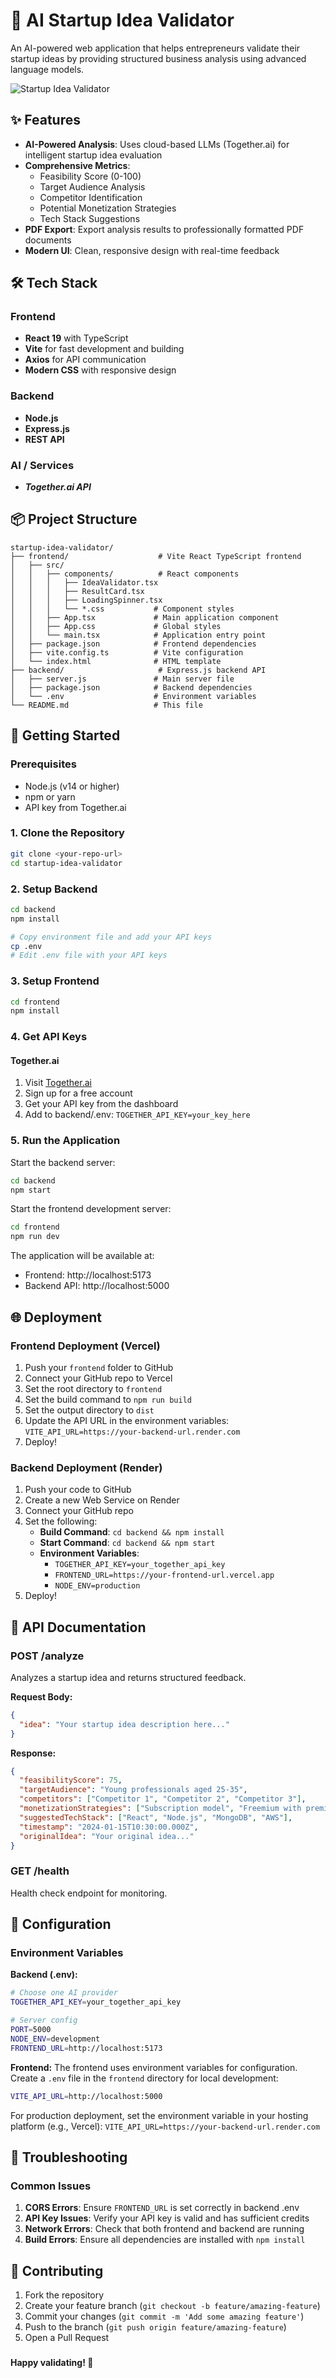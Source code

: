 # 🚀 AI Startup Idea Validator

An AI-powered web application that helps entrepreneurs validate their startup ideas by providing structured business analysis using advanced language models.

![Startup Idea Validator](https://iili.io/Fs6fiTg.png)

## ✨ Features

- **AI-Powered Analysis**: Uses cloud-based LLMs (Together.ai) for intelligent startup idea evaluation
- **Comprehensive Metrics**: 
  - Feasibility Score (0-100)
  - Target Audience Analysis
  - Competitor Identification
  - Potential Monetization Strategies
  - Tech Stack Suggestions
- **PDF Export**: Export analysis results to professionally formatted PDF documents
- **Modern UI**: Clean, responsive design with real-time feedback

## 🛠️ Tech Stack

### Frontend
- **React 19** with TypeScript
- **Vite** for fast development and building
- **Axios** for API communication
- **Modern CSS** with responsive design

### Backend
- **Node.js**
- **Express.js**
- **REST API**

### AI / Services
- ***Together.ai API***

## 📦 Project Structure

```
startup-idea-validator/
├── frontend/                    # Vite React TypeScript frontend
│   ├── src/
│   │   ├── components/          # React components
│   │   │   ├── IdeaValidator.tsx
│   │   │   ├── ResultCard.tsx
│   │   │   ├── LoadingSpinner.tsx
│   │   │   └── *.css           # Component styles
│   │   ├── App.tsx             # Main application component
│   │   ├── App.css             # Global styles
│   │   └── main.tsx            # Application entry point
│   ├── package.json            # Frontend dependencies
│   ├── vite.config.ts          # Vite configuration
│   └── index.html              # HTML template
├── backend/                     # Express.js backend API
│   ├── server.js               # Main server file
│   ├── package.json            # Backend dependencies
│   └── .env                    # Environment variables
└── README.md                   # This file
```

## 🚀 Getting Started

### Prerequisites
- Node.js (v14 or higher)
- npm or yarn
- API key from Together.ai

### 1. Clone the Repository
```bash
git clone <your-repo-url>
cd startup-idea-validator
```

### 2. Setup Backend
```bash
cd backend
npm install

# Copy environment file and add your API keys
cp .env
# Edit .env file with your API keys
```

### 3. Setup Frontend
```bash
cd frontend
npm install
```

### 4. Get API Keys

#### Together.ai
1. Visit [Together.ai](https://api.together.xyz/)
2. Sign up for a free account
3. Get your API key from the dashboard
4. Add to backend/.env: `TOGETHER_API_KEY=your_key_here`


### 5. Run the Application

Start the backend server:
```bash
cd backend
npm start
```

Start the frontend development server:
```bash
cd frontend
npm run dev
```

The application will be available at:
- Frontend: http://localhost:5173
- Backend API: http://localhost:5000

## 🌐 Deployment

### Frontend Deployment (Vercel)

1. Push your `frontend` folder to GitHub
2. Connect your GitHub repo to Vercel
3. Set the root directory to `frontend`
4. Set the build command to `npm run build`
5. Set the output directory to `dist`
6. Update the API URL in the environment variables: `VITE_API_URL=https://your-backend-url.render.com`
7. Deploy!

### Backend Deployment (Render)

1. Push your code to GitHub
2. Create a new Web Service on Render
3. Connect your GitHub repo
4. Set the following:
   - **Build Command**: `cd backend && npm install`
   - **Start Command**: `cd backend && npm start`
   - **Environment Variables**:
     - `TOGETHER_API_KEY=your_together_api_key`
     - `FRONTEND_URL=https://your-frontend-url.vercel.app`
     - `NODE_ENV=production`
5. Deploy!

## 📝 API Documentation

### POST /analyze
Analyzes a startup idea and returns structured feedback.

**Request Body:**
```json
{
  "idea": "Your startup idea description here..."
}
```

**Response:**
```json
{
  "feasibilityScore": 75,
  "targetAudience": "Young professionals aged 25-35",
  "competitors": ["Competitor 1", "Competitor 2", "Competitor 3"],
  "monetizationStrategies": ["Subscription model", "Freemium with premium features"],
  "suggestedTechStack": ["React", "Node.js", "MongoDB", "AWS"],
  "timestamp": "2024-01-15T10:30:00.000Z",
  "originalIdea": "Your original idea..."
}
```

### GET /health
Health check endpoint for monitoring.

## 🔧 Configuration

### Environment Variables

**Backend (.env):**
```bash
# Choose one AI provider
TOGETHER_API_KEY=your_together_api_key

# Server config
PORT=5000
NODE_ENV=development
FRONTEND_URL=http://localhost:5173
```

**Frontend:**
The frontend uses environment variables for configuration. Create a `.env` file in the `frontend` directory for local development:
```bash
VITE_API_URL=http://localhost:5000
```

For production deployment, set the environment variable in your hosting platform (e.g., Vercel): `VITE_API_URL=https://your-backend-url.render.com`

## 🐛 Troubleshooting

### Common Issues

1. **CORS Errors**: Ensure `FRONTEND_URL` is set correctly in backend .env
2. **API Key Issues**: Verify your API key is valid and has sufficient credits
3. **Network Errors**: Check that both frontend and backend are running
4. **Build Errors**: Ensure all dependencies are installed with `npm install`


## 🤝 Contributing

1. Fork the repository
2. Create your feature branch (`git checkout -b feature/amazing-feature`)
3. Commit your changes (`git commit -m 'Add some amazing feature'`)
4. Push to the branch (`git push origin feature/amazing-feature`)
5. Open a Pull Request

###

**Happy validating! 🚀**
